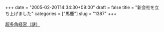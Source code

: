 +++
date = "2005-02-20T14:34:30+09:00"
draft = false
title = "新会社を立ち上げました"
categories = ["馬鹿"]
slug = "1387"
+++

<a href="http://www.cyberpage.ne.jp/ieiri/index.shtml" target="_blank">超多角経営（謎）</a>
